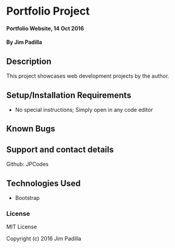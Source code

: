# Portfolio Project

#### Portfolio Website, 14 Oct 2016

#### By Jim Padilla

## Description

This project showcases web development projects by the author.

## Setup/Installation Requirements

* No special instructions; Simply open in any code editor

## Known Bugs



## Support and contact details

Github: JPCodes

## Technologies Used

* Bootstrap

### License

MIT License

Copyright (c) 2016 Jim Padilla
